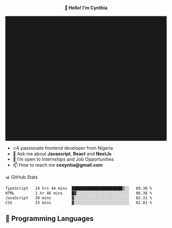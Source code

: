 <h4 align="center">👋 Hello! I'm Cynthia</h4>

<hr style="height:10%; margin-left:0; margin-right:0;" />

<div align="left">
  <ul>
  <li>🔥A passionate frontend developer from Nigeria</li>
  <li>💬 Ask me about <strong>Javascript</strong>, <strong>React</strong> and <strong> NextJs</strong></li>
  <li>👯 I’m open to Internships and Job Opportunities</li>
  <li>📫 How to reach me <strong>ceeyntia@gmail.com</strong></li>
</ul>
</div
  
## 📊 GitHub Stats

<!--START_SECTION:waka-->

```txt
TypeScript   24 hrs 44 mins  ██████████████████████▒░░   89.30 %
HTML         1 hr 46 mins    █▓░░░░░░░░░░░░░░░░░░░░░░░   06.38 %
JavaScript   38 mins         ▓░░░░░░░░░░░░░░░░░░░░░░░░   02.31 %
CSS          33 mins         ▓░░░░░░░░░░░░░░░░░░░░░░░░   02.01 %
```

<!--END_SECTION:waka-->

## 💬 Programming Languages

<!--START_SECTION:languages-->
<!--END_SECTION:languages-->

